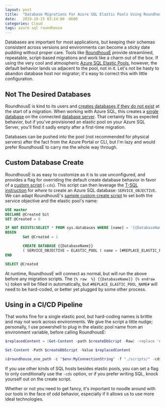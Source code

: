 ```yaml
---
layout: post
title:  "Database Migrations For Azure SQL Elastic Pools Using RoundhousE"
date:   2019-10-15 03:24:00 -0600
categories: Cloud
tags: azure sql roundhouse
---
```


Databases are important for most applications, but keeping their schemas consistent across versions and environments can become a sticky date pudding without proper care. Tools like [RoundhousE](https://github.com/chucknorris/roundhouse) provide streamlined, repeatable, script-based migrations and work like a charm out of the box. If using the very cool and atmospheric [Azure SQL Elastic Pools](https://docs.microsoft.com/en-us/azure/sql-database/sql-database-elastic-pool), however, the default behavior lands us adjacent to the pool, not in it. Let's not be hasty to abandon database host nor migrator; it's easy to correct this with little configuration. <!--more-->

## Not The Desired Databases

RoundhousE is kind to its users and [creates databases if they do not exist](https://github.com/chucknorris/roundhouse/wiki/CustomCreateDatabase) at the start of a migration. When working with Azure SQL, this creates a [single database](https://docs.microsoft.com/en-us/azure/sql-database/sql-database-single-database) on the connected [database server](https://docs.microsoft.com/en-us/azure/sql-database/sql-database-servers). That certainly fits as expected behavior, but if you've provisioned an elastic pool on your Azure SQL Server, you'll find it sadly empty after a first-time migration.

Databases can be pushed into the pool (not recommended for physical servers) after the fact from the Azure Portal or CLI, but I'm lazy and would prefer RoundhousE to carry me the whole way through.

## Custom Database Create

RoundhousE is as easy to customize as it is to use unconfigured, and provides a flag for overriding the default create database behavior in favor of a  [custom script](https://github.com/chucknorris/roundhouse/wiki/CustomCreateDatabase) (`-cds`). This script can then leverage the [T-SQL instruction](https://docs.microsoft.com/en-us/sql/relational-databases/system-catalog-views/sys-database-service-objectives-azure-sql-database) for _where_ to create an Azure SQL database: `SERVICE_OBJECTIVE`. We can adapt RoundhousE's [sample custom create script](https://github.com/chucknorris/roundhouse/blob/master/product/roundhouse.databases.sqlserver/SqlServerDatabase.cs#L108-L115) to set both the service objective and the elastic pool's name:

```sql
USE master
DECLARE @Created bit
SET @Created = 0

IF NOT EXISTS(SELECT * FROM sys.databases WHERE [name] = '{{DatabaseName}}')
BEGIN
        Set @Created = 1

        CREATE DATABASE {{DatabaseName}}
        ( SERVICE_OBJECTIVE = ELASTIC_POOL ( name = [#REPLACE_ELASTIC_POOL_NAME#] ) )
END

SELECT @Created
```

At runtime, RoundhousE will connect as normal, but will run the above before any migration scripts. The `{% raw  %} {{DatabaseName}} {% endraw  %}` token will be filled in automatically, but `#REPLACE_ELASTIC_POOL_NAME#` will need to be hard-coded, or better yet plugged by some other process.

## Using in a CI/CD Pipeline

That works fine for a single elastic pool, but hard-coding names is brittle and may not work across environments. We give the script a little nudge; personally, I use powershell to plug in the elastic pool name from an environment variable, before calling RoundhousE:

```powershell
$replacedContent = (Get-Content -path $createDbScript -Raw) -replace '#REPLACE_ELASTIC_POOL_NAME#', $env:ElasticPoolName

Set-Content -Path $createDbScript -Value $replacedContent

&$roundhouse_exe_path -c "$env:MyConnectionString" -f "./scripts/" -cds $createDbScript --env $env:Environment --vf MyApp.dll
```

If you use other kinds of SQL hosts besides elastic pools, you can set a flag to only conditionally use the `-cds` option, or if you prefer writing SQL, knock yourself out on the create script.

Whether or not you need to get fancy, it's important to noodle around with our tools in the face of odd behavior, especially if it allows us to use more ideal technologies.
